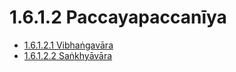 

# 1.6.1.2 Paccayapaccanīya

* [1.6.1.2.1 Vibhaṅgavāra](1.6.1.2/1.6.1.2.1.md)
* [1.6.1.2.2 Saṅkhyāvāra](1.6.1.2/1.6.1.2.2.md)



